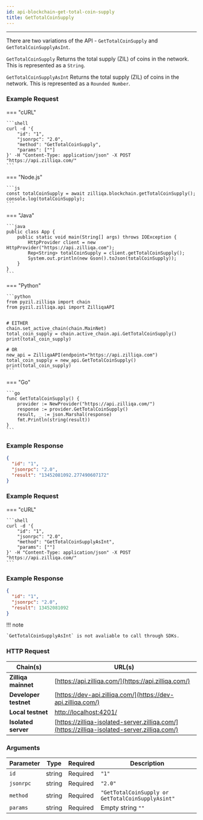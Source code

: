 ```yaml
---
id: api-blockchain-get-total-coin-supply
title: GetTotalCoinSupply
---
```


---

There are two variations of the API - `GetTotalCoinSupply` and `GetTotalCoinSupplyAsInt`.

`GetTotalCoinSupply` Returns the total supply (ZIL) of coins in the network. This is represented as a
`String`.

`GetTotalCoinSupplyAsInt` Returns the total supply (ZIL) of coins in the network. This is represented as a
`Rounded Number`.

### Example Request

=== "cURL"

    ```shell
    curl -d '{
        "id": "1",
        "jsonrpc": "2.0",
        "method": "GetTotalCoinSupply",
        "params": [""]
    }' -H "Content-Type: application/json" -X POST "https://api.zilliqa.com/"
    ```

=== "Node.js"

    ```js
    const totalCoinSupply = await zilliqa.blockchain.getTotalCoinSupply();
    console.log(totalCoinSupply);
    ```

=== "Java"

    ```java
    public class App {
        public static void main(String[] args) throws IOException {
            HttpProvider client = new HttpProvider("https://api.zilliqa.com");
            Rep<String> totalCoinSupply = client.getTotalCoinSupply();
            System.out.println(new Gson().toJson(totalCoinSupply));
        }
    }
    ```

=== "Python"

    ```python
    from pyzil.zilliqa import chain
    from pyzil.zilliqa.api import ZilliqaAPI


    # EITHER
    chain.set_active_chain(chain.MainNet)
    total_coin_supply = chain.active_chain.api.GetTotalCoinSupply()
    print(total_coin_supply)

    # OR
    new_api = ZilliqaAPI(endpoint="https://api.zilliqa.com")
    total_coin_supply = new_api.GetTotalCoinSupply()
    print(total_coin_supply)
    ```

=== "Go"

    ```go
    func GetTotalCoinSupply() {
        provider := NewProvider("https://api.zilliqa.com/")
        response := provider.GetTotalCoinSupply()
        result, _ := json.Marshal(response)
        fmt.Println(string(result))
    }
    ```

### Example Response

```json
{
  "id": "1",
  "jsonrpc": "2.0",
  "result": "13452081092.277490607172"
}
```

### Example Request

=== "cURL"

    ```shell
    curl -d '{
        "id": "1",
        "jsonrpc": "2.0",
        "method": "GetTotalCoinSupplyAsInt",
        "params": [""]
    }' -H "Content-Type: application/json" -X POST "https://api.zilliqa.com/"
    ```

### Example Response

```json
{
  "id": "1",
  "jsonrpc": "2.0",
  "result": 13452081092
}
```

!!! note

    `GetTotalCoinSupplyAsInt` is not avaliable to call through SDKs.

### HTTP Request

| Chain(s)              | URL(s)                                                                                       |
| --------------------- | -------------------------------------------------------------------------------------------- |
| **Zilliqa mainnet**   | [https://api.zilliqa.com/](https://api.zilliqa.com/)                                         |
| **Developer testnet** | [https://dev-api.zilliqa.com/](https://dev-api.zilliqa.com/)                                 |
| **Local testnet**     | [http://localhost:4201/](http://localhost:4201/)                                             |
| **Isolated server**   | [https://zilliqa-isolated-server.zilliqa.com/](https://zilliqa-isolated-server.zilliqa.com/) |

### Arguments

| Parameter | Type   | Required | Description                                       |
| --------- | ------ | -------- | ------------------------------------------------- |
| `id`      | string | Required | `"1"`                                             |
| `jsonrpc` | string | Required | `"2.0"`                                           |
| `method`  | string | Required | `"GetTotalCoinSupply or GetTotalCoinSupplyAsint"` |
| `params`  | string | Required | Empty string `""`                                 |
